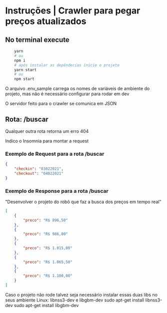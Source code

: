# Instruções | Crawler para pegar preços atualizados

## No terminal execute

```sh
    yarn
    # ou
    npm i
    # após instalar as depêndecias inicie o projeto
    yarn start
    # ou
    npm start
```

O arquivo .env_sample carrega os nomes de variáveis de ambiente do projeto, mas não é necessário configurar para rodar em dev

O servidor feito para o crawler se comunica em JSON

## Rota: /buscar

Qualquer outra rota retorna um erro 404

Indico o Insomnia para montar a request

### Exemplo de Request para a rota /buscar

```json
{
    "checkin": "03022021",
    "checkout": "04022021"
}
```

### Exemplo de Response para a rota /buscar

"Desenvolver o projeto do robô que faz a busca dos preços em tempo
real"

```json
[
    {
        "preco": "R$ 896,50"
    },
    {
        "preco": "R$ 986,00"
    },
    {
        "preco": "R$ 1.015,00"
    },
    {
        "preco": "R$ 1.065,50"
    },
    {
        "preco": "R$ 1.100,00"
    }
]
```

Caso o projeto não rode talvez seja necessário instalar essas duas libs no seus ambiente Linux: libnss3-dev e libgbm-dev
sudo apt-get install libnss3-dev
sudo apt-get install libgbm-dev
